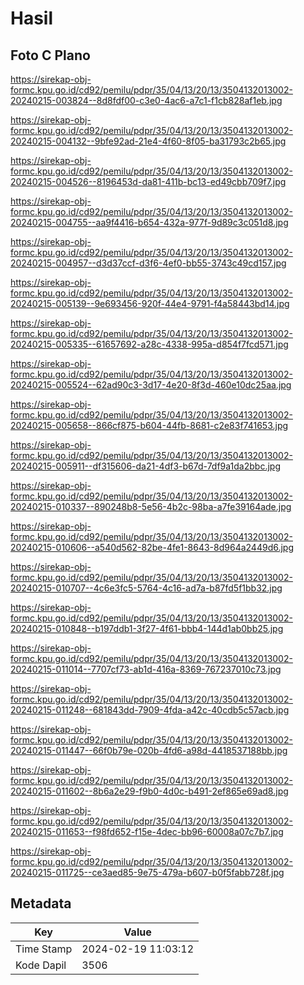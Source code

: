# Hasil

## Foto C Plano

https://sirekap-obj-formc.kpu.go.id/cd92/pemilu/pdpr/35/04/13/20/13/3504132013002-20240215-003824--8d8fdf00-c3e0-4ac6-a7c1-f1cb828af1eb.jpg

https://sirekap-obj-formc.kpu.go.id/cd92/pemilu/pdpr/35/04/13/20/13/3504132013002-20240215-004132--9bfe92ad-21e4-4f60-8f05-ba31793c2b65.jpg

https://sirekap-obj-formc.kpu.go.id/cd92/pemilu/pdpr/35/04/13/20/13/3504132013002-20240215-004526--8196453d-da81-411b-bc13-ed49cbb709f7.jpg

https://sirekap-obj-formc.kpu.go.id/cd92/pemilu/pdpr/35/04/13/20/13/3504132013002-20240215-004755--aa9f4416-b654-432a-977f-9d89c3c051d8.jpg

https://sirekap-obj-formc.kpu.go.id/cd92/pemilu/pdpr/35/04/13/20/13/3504132013002-20240215-004957--d3d37ccf-d3f6-4ef0-bb55-3743c49cd157.jpg

https://sirekap-obj-formc.kpu.go.id/cd92/pemilu/pdpr/35/04/13/20/13/3504132013002-20240215-005139--9e693456-920f-44e4-9791-f4a58443bd14.jpg

https://sirekap-obj-formc.kpu.go.id/cd92/pemilu/pdpr/35/04/13/20/13/3504132013002-20240215-005335--61657692-a28c-4338-995a-d854f7fcd571.jpg

https://sirekap-obj-formc.kpu.go.id/cd92/pemilu/pdpr/35/04/13/20/13/3504132013002-20240215-005524--62ad90c3-3d17-4e20-8f3d-460e10dc25aa.jpg

https://sirekap-obj-formc.kpu.go.id/cd92/pemilu/pdpr/35/04/13/20/13/3504132013002-20240215-005658--866cf875-b604-44fb-8681-c2e83f741653.jpg

https://sirekap-obj-formc.kpu.go.id/cd92/pemilu/pdpr/35/04/13/20/13/3504132013002-20240215-005911--df315606-da21-4df3-b67d-7df9a1da2bbc.jpg

https://sirekap-obj-formc.kpu.go.id/cd92/pemilu/pdpr/35/04/13/20/13/3504132013002-20240215-010337--890248b8-5e56-4b2c-98ba-a7fe39164ade.jpg

https://sirekap-obj-formc.kpu.go.id/cd92/pemilu/pdpr/35/04/13/20/13/3504132013002-20240215-010606--a540d562-82be-4fe1-8643-8d964a2449d6.jpg

https://sirekap-obj-formc.kpu.go.id/cd92/pemilu/pdpr/35/04/13/20/13/3504132013002-20240215-010707--4c6e3fc5-5764-4c16-ad7a-b87fd5f1bb32.jpg

https://sirekap-obj-formc.kpu.go.id/cd92/pemilu/pdpr/35/04/13/20/13/3504132013002-20240215-010848--b197ddb1-3f27-4f61-bbb4-144d1ab0bb25.jpg

https://sirekap-obj-formc.kpu.go.id/cd92/pemilu/pdpr/35/04/13/20/13/3504132013002-20240215-011014--7707cf73-ab1d-416a-8369-767237010c73.jpg

https://sirekap-obj-formc.kpu.go.id/cd92/pemilu/pdpr/35/04/13/20/13/3504132013002-20240215-011248--681843dd-7909-4fda-a42c-40cdb5c57acb.jpg

https://sirekap-obj-formc.kpu.go.id/cd92/pemilu/pdpr/35/04/13/20/13/3504132013002-20240215-011447--66f0b79e-020b-4fd6-a98d-4418537188bb.jpg

https://sirekap-obj-formc.kpu.go.id/cd92/pemilu/pdpr/35/04/13/20/13/3504132013002-20240215-011602--8b6a2e29-f9b0-4d0c-b491-2ef865e69ad8.jpg

https://sirekap-obj-formc.kpu.go.id/cd92/pemilu/pdpr/35/04/13/20/13/3504132013002-20240215-011653--f98fd652-f15e-4dec-bb96-60008a07c7b7.jpg

https://sirekap-obj-formc.kpu.go.id/cd92/pemilu/pdpr/35/04/13/20/13/3504132013002-20240215-011725--ce3aed85-9e75-479a-b607-b0f5fabb728f.jpg


## Metadata

| Key        | Value               |
| ---------- | ------------------- |
| Time Stamp | 2024-02-19 11:03:12 |
| Kode Dapil | 3506                |



